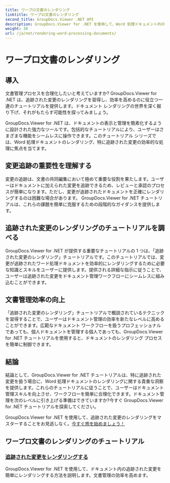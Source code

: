 ```yaml
---
title: ワープロ文書のレンダリング
linktitle: ワープロ文書のレンダリング
second_title: GroupDocs.Viewer .NET API
description: GroupDocs.Viewer for .NET を使用して、Word 処理ドキュメント内の追跡された変更を効率的にレンダリングする方法を学びます。文書管理スキルを向上させます。
weight: 36
url: /ja/net/rendering-word-processing-documents/
---
```


# ワープロ文書のレンダリング


## 導入

文書管理プロセスを合理化したいと考えていますか? GroupDocs.Viewer for .NET は、追跡された変更のレンダリングを習得し、効率を高めるのに役立つ一連のチュートリアルを提供します。ドキュメント レンダリングの世界を深く掘り下げ、それがもたらす可能性を探ってみましょう。

GroupDocs.Viewer for .NET は、ドキュメントの表示と管理を簡素化するように設計された強力なツールです。包括的なチュートリアルにより、ユーザーはさまざまな機能をシームレスに操作できます。このチュートリアル シリーズでは、Word 処理ドキュメントのレンダリング、特に追跡された変更の効率的な処理に焦点を当てます。

## 変更追跡の重要性を理解する

変更の追跡は、文書の共同編集において極めて重要な役割を果たします。ユーザーはドキュメントに加えられた変更を追跡できるため、レビューと承認のプロセスが簡単になります。ただし、変更が追跡されたドキュメントを正確にレンダリングするのは困難な場合があります。 GroupDocs.Viewer for .NET チュートリアルは、これらの課題を簡単に克服するための段階的なガイダンスを提供します。

## 追跡された変更のレンダリングのチュートリアルを調べる

GroupDocs.Viewer for .NET が提供する重要なチュートリアルの 1 つは、「追跡された変更のレンダリング」チュートリアルです。このチュートリアルでは、変更が追跡されたワード処理ドキュメントを効率的にレンダリングするために必要な知識とスキルをユーザーに提供します。提供される詳細な指示に従うことで、ユーザーは追跡された変更をドキュメント管理ワークフローにシームレスに組み込むことができます。

## 文書管理効率の向上

「追跡された変更のレンダリング」チュートリアルで概説されているテクニックを習得することで、ユーザーはドキュメント管理の効率を新たなレベルに高めることができます。広範なドキュメント ワークフローを扱うプロフェッショナルであっても、個人ドキュメントを管理する個人であっても、GroupDocs.Viewer for .NET チュートリアルを使用すると、ドキュメントのレンダリング プロセスを簡単に制御できます。

## 結論

結論として、GroupDocs.Viewer for .NET チュートリアルは、特に追跡された変更を扱う場合に、Word 処理ドキュメントのレンダリングに関する貴重な洞察を提供します。これらのチュートリアルに従うことで、ユーザーはドキュメント管理スキルを向上させ、ワークフローを簡単に合理化できます。ドキュメント管理を次のレベルに引き上げる準備はできていますか?今すぐ GroupDocs.Viewer for .NET チュートリアルを探索してください。

 GroupDocs.Viewer for .NET を使用して、追跡された変更のレンダリングをマスターすることをお見逃しなく。[今すぐ旅を始めましょう！](./render-tracked-changes/)
## ワープロ文書のレンダリングのチュートリアル
### [追跡された変更をレンダリングする](./render-tracked-changes/)
GroupDocs.Viewer for .NET を使用して、ドキュメント内の追跡された変更を簡単にレンダリングする方法を説明します。文書管理の効率を高めます。